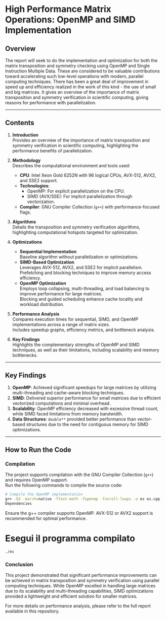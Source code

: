 # **High Performance Matrix Operations: OpenMP and SIMD Implementation**

## **Overview**
The report will seek to do the implementation and optimization for both the matrix transposition and symmetry checking using OpenMP and Single Instruction Multiple Data. These are considered to be valuable contributions toward accelerating such low-level operations with modern, parallel computing techniques. There has been a great deal of improvement in speed up and efficiency realized in the work of this kind - the use of small and big matrices.
It gives an overview of the importance of matrix transposition and symmetry verification in scientific computing, giving reasons for performance with parallelization.

---

## **Contents**
1. **Introduction**  
   Provides an overview of the importance of matrix transposition and symmetry verification in scientific computing, highlighting the performance benefits of parallelization.

2. **Methodology**  
   Describes the computational environment and tools used:
   - **CPU**: Intel Xeon Gold 6252N with 96 logical CPUs, AVX-512, AVX2, and SSE2 support.
   - **Technologies**:
     - OpenMP: For explicit parallelization on the CPU.
     - SIMD (AVX/SSE): For implicit parallelization through vectorization.
   - **Compiler**: GNU Compiler Collection (`g++`) with performance-focused flags.

3. **Algorithms**  
   Details the transposition and symmetry verification algorithms, highlighting computational hotspots targeted for optimization.

4. **Optimizations**
   - **Sequential Implementation**  
     Baseline algorithm without parallelization or optimizations.
   - **SIMD-Based Optimization**  
     Leverages AVX-512, AVX2, and SSE2 for implicit parallelism.  
     Prefetching and blocking techniques to improve memory access efficiency.
   - **OpenMP Optimization**  
     Employs loop collapsing, multi-threading, and load balancing to improve performance for large matrices.  
     Blocking and guided scheduling enhance cache locality and workload distribution.

5. **Performance Analysis**  
   Compares execution times for sequential, SIMD, and OpenMP implementations across a range of matrix sizes.  
   Includes speedup graphs, efficiency metrics, and bottleneck analysis.

6. **Key Findings**  
   Highlights the complementary strengths of OpenMP and SIMD techniques, as well as their limitations, including scalability and memory bottlenecks.

---

## **Key Findings**
1. **OpenMP**: Achieved significant speedups for large matrices by utilizing multi-threading and cache-aware blocking techniques.  
2. **SIMD**: Delivered superior performance for small matrices due to efficient vectorized computations and minimal overhead.  
3. **Scalability**: OpenMP efficiency decreased with excessive thread count, while SIMD faced limitations from memory bandwidth.  
4. **Data Structures**: `double**` provided better performance than vector-based structures due to the need for contiguous memory for SIMD optimizations.

---

## **How to Run the Code**

### **Compilation**
The project supports compilation with the GNU Compiler Collection (`g++`) and requires OpenMP support.  
Run the following commands to compile the source code:

```bash
# Compile the OpenMP implementation
g++ -O2 -march=native -ffast-math -fopenmp -funroll-loops -o es es.cpp
Dependencies
```
Ensure the g++ compiler supports OpenMP.
AVX-512 or AVX2 support is recommended for optimal performance.

# Esegui il programma compilato
```bash
./es
```

### **Conclusion**

This project demonstrated that significant performance improvements can be achieved in matrix transposition and symmetry verification using parallel computing techniques. While OpenMP excelled in handling large matrices due to its scalability and multi-threading capabilities, SIMD optimizations provided a lightweight and efficient solution for smaller matrices.

For more details on performance analysis, please refer to the full report available in this repository.
